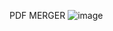 PDF MERGER
![image](https://github.com/user-attachments/assets/47bfdc42-98d6-4b44-b5a3-2214ab1ae05c)
